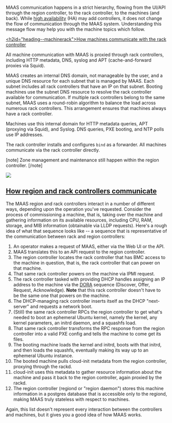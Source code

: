 <!-- "Region-rack communication" -->

MAAS communication happens in a strict hierarchy, flowing from the UI/API through the region controller, to the rack controller, to the machines (and back).  While [high availability](/t/how-to-enable-high-availability/5120) (HA) may add controllers, it does not change the flow of communication through the MAAS system.  Understanding this message flow may help you with the machine topics which follow.

<a href="#heading--machinerack"><h2id="heading--machinerack">How machines communicate with the rack controller</h2></a>

All machine communication with MAAS is proxied through rack controllers, including HTTP metadata, DNS, syslog and APT (cache-and-forward proxies via Squid). 

MAAS creates an internal DNS domain, not manageable by the user, and a unique DNS resource for each subnet that is managed by MAAS. Each subnet includes all rack controllers that have an IP on that subnet. Booting machines use the subnet DNS resource to resolve the rack controller available for communication. If multiple rack controllers belong to the same subnet, MAAS uses a round-robin algorithm to balance the load across numerous rack controllers. This arrangement ensures that machines always have a rack controller.

Machines use this internal domain for HTTP metadata queries, APT (proxying via Squid), and Syslog. DNS queries, PXE booting, and NTP polls use IP addresses.

The rack controller installs and configures `bind` as a forwarder. All machines communicate via the rack controller directly.

[note]
Zone management and maintenance still happen within the region controller.
[/note]

<a href="https://discourse.maas.io/uploads/default/original/1X/02a7ca58b989c67c74421b9d5e0c8b32907a2de1.jpeg" target = "_blank"><img src="https://discourse.maas.io/uploads/default/original/1X/02a7ca58b989c67c74421b9d5e0c8b32907a2de1.jpeg"></a>

<a href="#heading--rackregion"><h2 id="heading--rackregion">How region and rack controllers communicate</h2></a>

The MAAS region and rack controllers interact in a number of different ways, depending upon the operation you've requested.  Consider the process of commissioning a machine, that is, taking over the machine and gathering information on its available resources, including CPU, RAM, storage, and MIB information (obtainable via LLDP requests).  Here's a rough idea of what that sequence looks like -- a sequence that is representative of the communication between rack and region controllers:

1. An operator makes a request of MAAS, either via the Web UI or the API.  
2. MAAS translates this to an API request to the region controller.
3. The region controller locates the rack controller that has BMC access to the machine in question, that is, the rack controller that can power on that machine.
4. That same rack controller powers on the machine via IPMI request.
5. The rack controller tasked with providing DHCP handles assigning an IP address to the machine via the [DORA](/t/maas-glossary/5416#heading--dhcp) sequence (Discover, Offer, Request, Acknowledge).  **Note** that this rack controller doesn't have to be the same one that powers on the machine.
6. The DHCP-managing rack controller inserts itself as the DHCP "next-server" and requests a network boot.
7. (Still) the same rack controller RPCs the region controller to get what's needed to boot an ephemeral Ubuntu kernel, namely the kernel, any kernel parameters, an initrd daemon, and a squashfs load.
8. That same rack controller transforms the RPC response from the region controller into a valid PXE config and tells the machine to come get its files.
9. The booting machine loads the kernel and initrd, boots with that initrd, and then loads the squashfs, eventually making its way up to an ephemeral Ubuntu instance.
10. The booted machine pulls cloud-init metadata from the region controller, proxying through the rackd.
11. cloud-init uses this metadata to gather resource information about the machine and pass it back to the region controller, again proxied by the rackd.
12. The region controller (regiond or "region daemon") stores this machine information in a postgres database that is accessible only to the regiond, making MAAS truly stateless with respect to machines.

Again, this list doesn't represent every interaction between the controllers and machines, but it gives you a good idea of how MAAS works.

